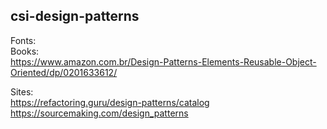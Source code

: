 ## csi-design-patterns  
Fonts:  
Books:  
https://www.amazon.com.br/Design-Patterns-Elements-Reusable-Object-Oriented/dp/0201633612/ 

Sites:  
https://refactoring.guru/design-patterns/catalog  
https://sourcemaking.com/design_patterns  
